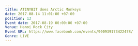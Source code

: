 ```yaml
---
title: ATINYBIT does Arctic Monkeys
date: 2017-08-14 11:01:00 +07:00
position: 13
Event date: 2017-08-19 00:00:00 +07:00
Venue: Hanoi Rock City
Event URL: https://www.facebook.com/events/900939173422478/
Genre: LIVE
---
```


